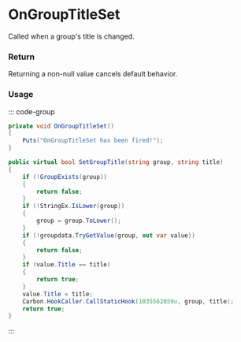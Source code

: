 # OnGroupTitleSet
<Badge type="info" text="Permissions"/><Badge type="danger" text="Carbon Compatible"/><Badge type="warning" text="Oxide Compatible"/>
Called when a group's title is changed.

### Return
Returning a non-null value cancels default behavior.

### Usage
::: code-group
```csharp [Example]
private void OnGroupTitleSet()
{
	Puts("OnGroupTitleSet has been fired!");
}
```
```csharp [Source — Carbon.Common @ Oxide.Core.Libraries.Permission]
public virtual bool SetGroupTitle(string group, string title)
{
	if (!GroupExists(group))
	{
		return false;
	}
	if (!StringEx.IsLower(group))
	{
		group = group.ToLower();
	}
	if (!groupdata.TryGetValue(group, out var value))
	{
		return false;
	}
	if (value.Title == title)
	{
		return true;
	}
	value.Title = title;
	Carbon.HookCaller.CallStaticHook(1035562059u, group, title);
	return true;
}

```
:::
